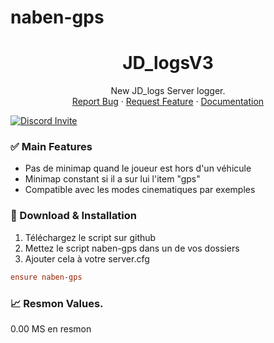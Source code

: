 # naben-gps

  <h1 align="center">JD_logsV3</h1>

  <p align="center">
    New JD_logs Server logger.
    <br />    
    <a href="https://discord.gg/prefech">Report Bug</a>
    ·
    <a href="https://discord.gg/prefech">Request Feature</a>
    ·
    <a href="https://docs.prefech.com/jd_logsv3/">Documentation</a>
  </p>
  <a href="https://discord.gg/prefech" title=""><img alt="Discord Invite" src="https://discordapp.com/api/guilds/721339695199682611/widget.png?style=banner2"></a>
</div>

### ✅ Main Features
- Pas de minimap quand le joueur est hors d'un véhicule
- Minimap constant si il a sur lui l'item "gps"
- Compatible avec les modes cinematiques par exemples

### 🔧 Download & Installation

1. Téléchargez le script sur github
2. Mettez le script naben-gps dans un de vos dossiers
4. Ajouter cela à votre server.cfg
```cfg
ensure naben-gps
```

### 📈 Resmon Values.
0.00 MS en resmon
